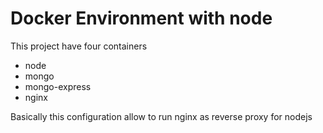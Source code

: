 # Docker Environment with node

This project have four containers 

- node
- mongo
- mongo-express
- nginx

Basically this configuration allow to run nginx as reverse proxy for nodejs